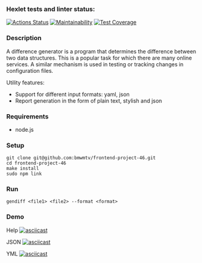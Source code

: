 ### Hexlet tests and linter status:
[![Actions Status](https://github.com/Donerin/frontend-project-46/workflows/hexlet-check/badge.svg)](https://github.com/Donerin/frontend-project-46/actions)
[![Maintainability](https://api.codeclimate.com/v1/badges/9315ccc3c0e3d0f57592/maintainability)](https://codeclimate.com/github/Donerin/frontend-project-46/maintainability)
[![Test Coverage](https://api.codeclimate.com/v1/badges/9315ccc3c0e3d0f57592/test_coverage)](https://codeclimate.com/github/Donerin/frontend-project-46/test_coverage)

### Description

A difference generator is a program that determines the difference between two data structures. This is a popular task for which there are many online services. A similar mechanism is used in testing or tracking changes in configuration files.

Utility features:

- Support for different input formats: yaml, json
- Report generation in the form of plain text, stylish and json

### Requirements

- node.js

### Setup

    git clone git@github.com:bmwmtv/frontend-project-46.git
    cd frontend-project-46
    make install
    sudo npm link

### Run

    gendiff <file1> <file2> --format <format>

### Demo

Help 
[![asciicast](https://asciinema.org/a/Dtl6VoBuw6zzMxuoNy0UZQQbS.svg)](https://asciinema.org/a/Dtl6VoBuw6zzMxuoNy0UZQQbS)

JSON
[![asciicast](https://asciinema.org/a/sLQxcf4jk5lYK09hmLeKDAC1j.svg)](https://asciinema.org/a/sLQxcf4jk5lYK09hmLeKDAC1j)

YML
[![asciicast](https://asciinema.org/a/QR2zkiprkxIlUwys3Q97rD1pL.svg)](https://asciinema.org/a/QR2zkiprkxIlUwys3Q97rD1pL)
